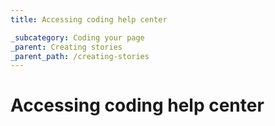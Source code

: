 ```yaml
---
title: Accessing coding help center

_subcategory: Coding your page
_parent: Creating stories
_parent_path: /creating-stories
---
```


# Accessing coding help center